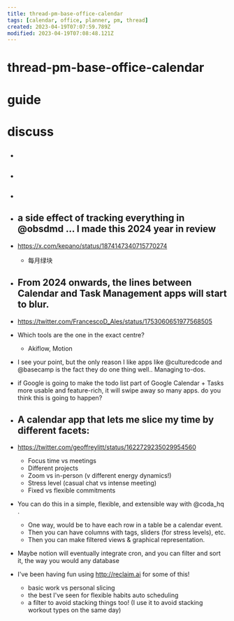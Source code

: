 ```yaml
---
title: thread-pm-base-office-calendar
tags: [calendar, office, planner, pm, thread]
created: 2023-04-19T07:07:59.789Z
modified: 2023-04-19T07:08:48.121Z
---
```


# thread-pm-base-office-calendar

# guide

# discuss
- ## 

- ## 

- ## 

- ## a side effect of tracking everything in @obsdmd ... I made this 2024 year in review
- https://x.com/kepano/status/1874147340715770274
  - 每月绿块

- ## From 2024 onwards, the lines between Calendar and Task Management apps will start to blur.
- https://twitter.com/FrancescoD_Ales/status/1753060651977568505
- Which tools are the one in the exact centre?
  - Akiflow, Motion
- I see your point, but the only reason I like apps like @culturedcode and @basecamp is the fact they do one thing well.. Managing to-dos.
- if Google is going to make the todo list part of Google Calendar + Tasks more usable and feature-rich, it will swipe away so many apps. do you think this is going to happen?

- ## A calendar app that lets me slice my time by different facets:
- https://twitter.com/geoffreylitt/status/1622729235029954560
  - Focus time vs meetings
  - Different projects
  - Zoom vs in-person (v different energy dynamics!)
  - Stress level (casual chat vs intense meeting)
  - Fixed vs flexible commitments
- You can do this in a simple, flexible, and extensible way with @coda_hq . 
  - One way, would be to have each row in a table be a calendar event. 
  - Then you can have columns with tags, sliders (for stress levels), etc. 
  - Then you can make filtered views & graphical representation.

- Maybe notion will eventually integrate cron, and you can filter and sort it, the way you would any database
- I've been having fun using http://reclaim.ai for some of this!
  - basic work vs personal slicing
  - the best I've seen for flexible habits auto scheduling
  - a filter to avoid stacking things too! (I use it to avoid stacking workout types on the same day)
